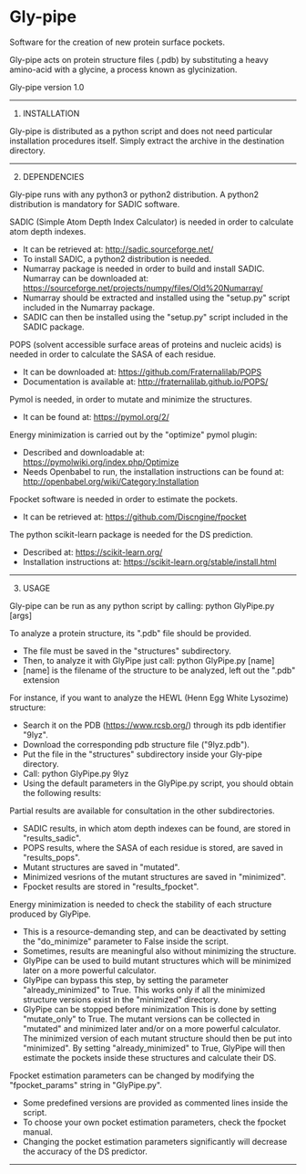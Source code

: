 # Gly-pipe
Software for the creation of new protein surface pockets.

Gly-pipe acts on protein structure files (.pdb) by substituting a heavy amino-acid with a glycine, a process known as glycinization.

Gly-pipe version 1.0

*******************************************************************************************************************

1) INSTALLATION

Gly-pipe is distributed as a python script and does not need particular installation procedures itself.
Simply extract the archive in the destination directory.

*******************************************************************************************************************

2) DEPENDENCIES

Gly-pipe runs with any python3 or python2 distribution. A python2 distribution is mandatory for SADIC software.

SADIC (Simple Atom Depth Index Calculator) is needed in order to calculate atom depth indexes. 
- It can be retrieved at: 
	http://sadic.sourceforge.net/
- To install SADIC, a python2 distribution is needed.
- Numarray package is needed in order to build and install SADIC. Numarray can be downloaded at:
	https://sourceforge.net/projects/numpy/files/Old%20Numarray/
- Numarray should be extracted and installed using the "setup.py" script included in the Numarray package.
- SADIC can then be installed using the "setup.py" script included in the SADIC package.

POPS (solvent accessible surface areas of proteins and nucleic acids) is needed in order to calculate the SASA of each residue.
- It can be downloaded at:
	https://github.com/Fraternalilab/POPS
- Documentation is available at:
	http://fraternalilab.github.io/POPS/

Pymol is needed, in order to mutate and minimize the structures.
- It can be found at:
	https://pymol.org/2/
	
Energy minimization is carried out by the "optimize" pymol plugin:
- Described and downloadable at:
	https://pymolwiki.org/index.php/Optimize
- Needs Openbabel to run, the installation instructions can be found at:
	http://openbabel.org/wiki/Category:Installation	

Fpocket software is needed in order to estimate the pockets.
- It can be retrieved at:
	https://github.com/Discngine/fpocket

The python scikit-learn package is needed for the DS prediction.
- Described at:
	https://scikit-learn.org/
- Installation instructions at:
	https://scikit-learn.org/stable/install.html

*******************************************************************************************************************

3) USAGE

Gly-pipe can be run as any python script by calling: 
	python GlyPipe.py [args]

To analyze a protein structure, its ".pdb" file should be provided. 
- The file must be saved in the "structures" subdirectory.
- Then, to analyze it with GlyPipe just call:
	python GlyPipe.py [name] 
- [name] is the filename of the structure to be analyzed, left out the ".pdb" extension

For instance, if you want to analyze the HEWL (Henn Egg White Lysozime) structure:
- Search it on the PDB (https://www.rcsb.org/) through its pdb identifier "9lyz".
- Download the corresponding pdb structure file ("9lyz.pdb").
- Put the file in the "structures" subdirectory inside your Gly-pipe directory.
- Call:
	python GlyPipe.py 9lyz
- Using the default parameters in the GlyPipe.py script, you should obtain the following results:

Partial results are available for consultation in the other subdirectories.
- SADIC results, in which atom depth indexes can be found, are stored in "results_sadic".
- POPS results, where the SASA of each residue is stored, are saved in "results_pops".
- Mutant structures are saved in "mutated".
- Minimized vesrions of the mutant structures are saved in "minimized".
- Fpocket results are stored in "results_fpocket".

Energy minimization is needed to check the stability of each structure produced by GlyPipe.
- This is a resource-demanding step, and can be deactivated by setting the "do_minimize" parameter to False inside the script.
- Sometimes, results are meaningful also without minimizing the structure.
- GlyPipe can be used to build mutant structures which will be minimized later on a more powerful calculator.
- GlyPipe can bypass this step, by setting the parameter "already_minimized" to True.
	This works only if all the minimized structure versions exist in the "minimized" directory.
- GlyPipe can be stopped before minimization
	This is done by setting "mutate_only" to True.
	The mutant versions can be collected in "mutated" and minimized later and/or on a more powerful calculator.
	The minimized version of each mutant structure should then be put into "minimized".
	By setting "already_minimized" to True, GlyPipe will then estimate the pockets inside these structures and calculate their DS.

Fpocket estimation parameters can be changed by modifying the "fpocket_params" string in "GlyPipe.py".
- Some predefined versions are provided as commented lines inside the script.
- To choose your own pocket estimation parameters, check the fpocket manual.
- Changing the pocket estimation parameters significantly will decrease the accuracy of the DS predictor.

*******************************************************************************************************************
